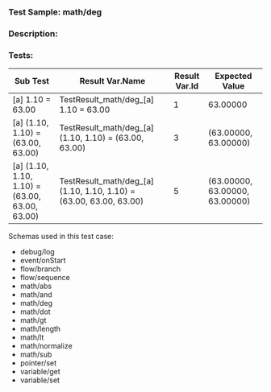 ### **Test Sample:** math/deg
### **Description:** 

### Tests:
| Sub Test | Result Var.Name | Result Var.Id | Expected Value
| ----------- | ----------- | ----------- |----------- |
| [a] 1.10 = 63.00 | TestResult_math/deg_[a] 1.10 = 63.00 | 1 | 63.00000
| [a] (1.10, 1.10) = (63.00, 63.00) | TestResult_math/deg_[a] (1.10, 1.10) = (63.00, 63.00) | 3 | (63.00000, 63.00000)
| [a] (1.10, 1.10, 1.10) = (63.00, 63.00, 63.00) | TestResult_math/deg_[a] (1.10, 1.10, 1.10) = (63.00, 63.00, 63.00) | 5 | (63.00000, 63.00000, 63.00000)

Schemas used in this test case:
- debug/log
- event/onStart
- flow/branch
- flow/sequence
- math/abs
- math/and
- math/deg
- math/dot
- math/gt
- math/length
- math/lt
- math/normalize
- math/sub
- pointer/set
- variable/get
- variable/set
